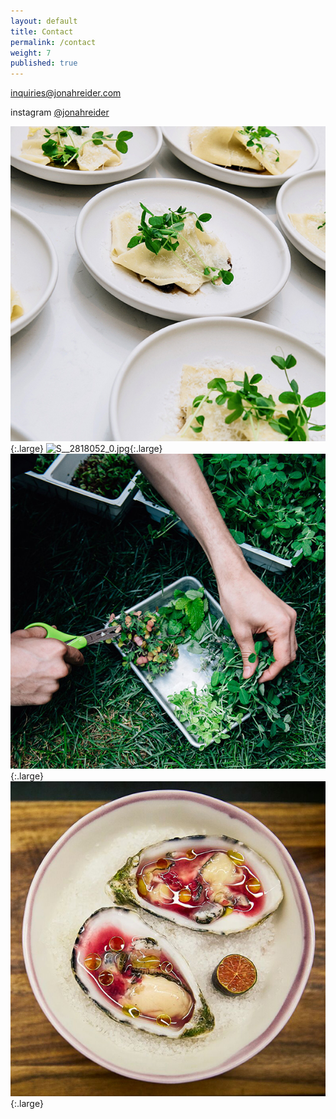 ```yaml
---
layout: default
title: Contact
permalink: /contact
weight: 7
published: true
---
```


[inquiries@jonahreider.com](mailto:inquiries@jonahreider.com)

instagram [@jonahreider](https://instagram.com/jonahreider)

![plates of pasta](images/pasta_plating.jpg){:.large}
![S__2818052_0.jpg]({{site.baseurl}}/images/S__2818052_0.jpg){:.large}
![hands harvesting greens](images/greenery.jpg){:.large}
![oysters](images/sea_food.jpg){:.large}
